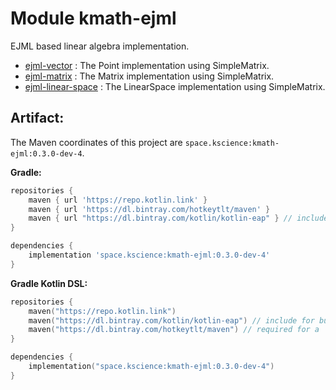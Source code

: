 # Module kmath-ejml

EJML based linear algebra implementation.

 - [ejml-vector](src/main/kotlin/space/kscience/kmath/ejml/EjmlVector.kt) : The Point implementation using SimpleMatrix.
 - [ejml-matrix](src/main/kotlin/space/kscience/kmath/ejml/EjmlMatrix.kt) : The Matrix implementation using SimpleMatrix.
 - [ejml-linear-space](src/main/kotlin/space/kscience/kmath/ejml/EjmlLinearSpace.kt) : The LinearSpace implementation using SimpleMatrix.


## Artifact:

The Maven coordinates of this project are `space.kscience:kmath-ejml:0.3.0-dev-4`.

**Gradle:**
```gradle
repositories {
    maven { url 'https://repo.kotlin.link' }
    maven { url 'https://dl.bintray.com/hotkeytlt/maven' }
    maven { url "https://dl.bintray.com/kotlin/kotlin-eap" } // include for builds based on kotlin-eap
}

dependencies {
    implementation 'space.kscience:kmath-ejml:0.3.0-dev-4'
}
```
**Gradle Kotlin DSL:**
```kotlin
repositories {
    maven("https://repo.kotlin.link")
    maven("https://dl.bintray.com/kotlin/kotlin-eap") // include for builds based on kotlin-eap
    maven("https://dl.bintray.com/hotkeytlt/maven") // required for a
}

dependencies {
    implementation("space.kscience:kmath-ejml:0.3.0-dev-4")
}
```

